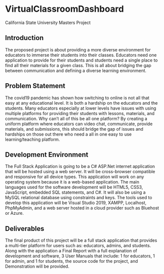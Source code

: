 # VirtualClassroomDashboard
California State University Masters Project

## Introduction     
The proposed project is about providing a more diverse environment for educators 
to immerse their students into their classes. Educators need one application to provide for their students and students need a single place to find all their materials for a given class. This is all about bridging the gap between communication and defining a diverse learning environment. 

## Problem Statement    
The covid19 pandemic has shown how switching to online is not all that easy at any educational level. It is both a hardship on the educators and the students. Many educators especially at lower levels have issues with using multiple platforms for providing their students with lessons, materials, and communication. Why can’t all of this be all one platform? By creating a uniform platform where educators can video chat, communicate, provide materials, and submissions, this should bridge the gap of issues and hardships on those out there who need a all in one easy to use learning/teaching platform. 

## Development Environment  
The Full Stack Application is going to be a C# ASP.Net internet application that will be hosted using a web server. It will be cross-browser compatible and responsive for all device types. This application will work on any operating system because it is a web-based application. The main languages used for the software development will be HTML5, CSS3, JavaScript, embedded SQL statements, and C#. It will also be using a MySQL relational database using constraints and keys. The tools used to develop this application will be Visual Studio 2019, XAMPP, Localhost, PhpMyAdmin, and a web server hosted in a cloud provider such as Bluehost or Azure. 

## Deliverables  
The final product of this project will be a full stack application that provides a multi-tier platform for users such as: educators, admins, and students. Along with the application a Final Report with a full explanation of development and software, 3 User Manuals that include: 1 for educators, 1 for admin, and 1 for students, the source code for the project, and Demonstration will be provided. 

